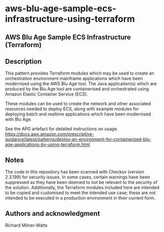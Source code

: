# aws-blu-age-sample-ecs-infrastructure-using-terraform

## AWS Blu Age Sample ECS Infrastructure (Terraform)

## Description
This pattern provides Terraform modules which may be used to create an orchestration environment mainframe applications which have been modernised using the AWS Blu Age tool. The Java application(s) which are produced by the Blu Age tool are containerised and orchestrated using Amazon Elastic Container Service (ECS).

These modules can be used to create the network and other associated resources needed to deploy ECS, along with example modules for deploying batch and realtime applications which have been modernised with Blu Age.

See the APG artefact for detailed instructions on usage.
https://docs.aws.amazon.com/prescriptive-guidance/latest/patterns/deploy-an-environment-for-containerized-blu-age-applications-by-using-terraform.html

## Notes
The code in this repository has been scanned with Checkov (version 2.3.199) for security issues. In some cases, certain warnings have been suppressed as they have been deemed to not be relevant to the security of the solution. Additionally, the Terraform modules included here are intended to be copied and customised to meet the intended use case; these are not intended to be executed in a production environment in their current form. 

## Authors and acknowledgment
Richard Milner-Watts 

